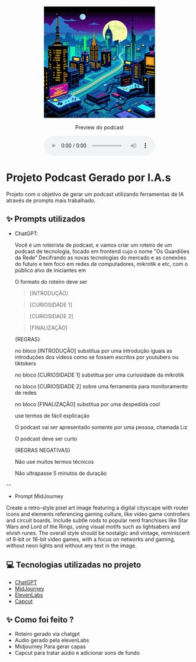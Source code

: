 <p align="center">
<img 
    src="./assets/capa.jpeg"
    width="300"
/>
</p>



<p align="center">
    Preview do podcast
</p>

<div align="center">
    <audio src="output/Episódio_editado.MP3" controls title="Podcast editado">
        Your browser does not support the audio element.
    </audio>
</div>

# Projeto Podcast Gerado por I.A.s


Projeto com o objetivo de gerar um podcast utilizando ferramentas de IA através de prompts mais trabalhado.

## ✨ Prompts utilizados 

- ChatGPT:

    Você é um roteirista de podcast, e vamos criar um  roteiro de um podcast de tecnologia, focado em frontend cujo o nome "Os Guardiões da Rede"
    Decifrando as novas tecnologias do mercado e as conexões do futuro  e tem foco em redes de computadores, mikrotik e etc,  com o público alvo de iniciantes em 

    O formato do roteiro deve ser
    
   > [INTRODUÇÃO]
    
   > [CURIOSIDADE 1]
    
   > [CURIOSIDADE 2]

    > [FINALIZAÇÃO]

    {REGRAS}

    no bloco [INTRODUÇÃO] substitua por uma introdução iguais as introduções dos vídeos como se fossem escritos por youtubers ou tiktokers 

    no bloco [CURIOSIDADE 1] substitua por uma curiosidade da mikrotik 

    no bloco [CURIOSIDADE 2] sobre uma ferramenta para monitoramento de redes 

    no bloco [FINALIZAÇÃO] substitua por uma despedida cool  

    use termos de fácil explicação

    O podcast vai ser apresentado somente por uma pessoa, chamada Liz 

    O podcast deve ser curto

    {REGRAS NEGATIVAS}

    Não use muitos termos técnicos

    Não ultrapasse 5 minutos de duração

--

- Prompt MidJourney

Create a retro-style pixel art image featuring a digital cityscape with router icons and elements referencing gaming culture, like video game controllers and circuit boards. Include subtle nods to popular nerd franchises like Star Wars and Lord of the Rings, using visual motifs such as lightsabers and elvish runes. The overall style should be nostalgic and vintage, reminiscent of 8-bit or 16-bit video games, with a focus on networks and gaming, without neon lights and without any text in the image.





## 💻 Tecnologias utilizadas no projeto

- [ChatGPT](https://chat.openai.com/) 
- [MidJourney](https://www.midjourney.com/app/)
- [ElevenLabs](https://beta.elevenlabs.io/)
- [Capcut](https://www.capcut.com/pt-br/)

## ✨ Como foi feito ?

- Roteiro gerado via chatgpt
- Audio gerado pela elevenLabs
- Midjourney Para gerar capas
- Capcut para tratar aúdio e adicionar sons de fundo

